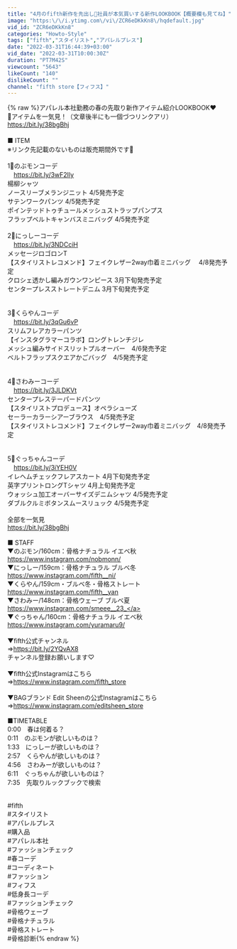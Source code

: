 ```yaml
---
title: "4月のfifth新作を先出し👀社員が本気買いする新作LOOKBOOK【概要欄も見てね】"
image: "https:\/\/i.ytimg.com\/vi\/ZCR6eDKkKn8\/hqdefault.jpg"
vid_id: "ZCR6eDKkKn8"
categories: "Howto-Style"
tags: ["fifth","スタイリスト","アパレルプレス"]
date: "2022-03-31T16:44:39+03:00"
vid_date: "2022-03-31T10:00:30Z"
duration: "PT7M42S"
viewcount: "5643"
likeCount: "140"
dislikeCount: ""
channel: "fifth store【フィフス】"
---
```

{% raw %}アパレル本社勤務の春の先取り新作アイテム紹介LOOKBOOK❤<br />🔻アイテムを一気見！（文章後半にも一個づつリンクアリ）<br /><a rel="nofollow" target="blank" href="https://bit.ly/38bgBhj">https://bit.ly/38bgBhj</a><br /><br />■ ITEM　<br />※リンク先記載のないものは販売期間外です👀<br /><br />1⃣のぶモンコーデ<br />　<a rel="nofollow" target="blank" href="https://bit.ly/3wF2Ily">https://bit.ly/3wF2Ily</a><br />楊柳シャツ<br />ノースリーブメランジニット 4/5発売予定<br />サテンワークパンツ 4/5発売予定<br />ポインテッドトゥチュールメッシュストラップパンプス  <br />フラップベルトキャンバスミニバッグ 4/5発売予定<br /><br />2⃣にっしーコーデ<br />　<a rel="nofollow" target="blank" href="https://bit.ly/3NDCciH">https://bit.ly/3NDCciH</a><br />メッセージロゴロンT<br />【スタイリストレコメンド】フェイクレザー2way巾着ミニバッグ 　4/8発売予定<br />クロシェ透かし編みガウンワンピース 3月下旬発売予定<br />センタープレスストレートデニム 3月下旬発売予定<br />  <br /><br />3⃣くらやんコーデ<br />　<a rel="nofollow" target="blank" href="https://bit.ly/3qGu6vP">https://bit.ly/3qGu6vP</a><br />スリムフレアカラーパンツ<br />【インスタグラマーコラボ】ロングトレンチジレ<br />メッシュ編みサイドスリットプルオーバー　4/6発売予定<br />ベルトフラップスクエアかごバッグ　4/5発売予定<br /><br /><br />4⃣さわみーコーデ<br />　<a rel="nofollow" target="blank" href="https://bit.ly/3JLDKVt">https://bit.ly/3JLDKVt</a><br />センタープレステーパードパンツ<br />【スタイリストプロデュース】オペラシューズ<br />セーラーカラーシアーブラウス　4/5発売予定<br />【スタイリストレコメンド】フェイクレザー2way巾着ミニバッグ　4/8発売予定<br /><br /><br />5⃣ぐっちゃんコーデ<br />　<a rel="nofollow" target="blank" href="https://bit.ly/3iYEH0V">https://bit.ly/3iYEH0V</a><br />イレヘムチェックフレアスカート 4月下旬発売予定<br />英字プリントロングTシャツ 4月上旬発売予定<br />ウォッシュ加工オーバーサイズデニムシャツ 4/5発売予定<br />ダブルクルミボタンスムースリュック 4/5発売予定<br /><br />全部を一気見<br /><a rel="nofollow" target="blank" href="https://bit.ly/38bgBhj">https://bit.ly/38bgBhj</a><br /><br />■ STAFF<br />▼のぶモン/160cm：骨格ナチュラル イエベ秋<br /><a rel="nofollow" target="blank" href="https://www.instagram.com/nobmonn/">https://www.instagram.com/nobmonn/</a><br />▼にっしー/159cm：骨格ナチュラル ブルベ冬<br /><a rel="nofollow" target="blank" href="https://www.instagram.com/fifth__ni/">https://www.instagram.com/fifth__ni/</a><br />▼くらやん/159cm・ブルベ冬・骨格ストレート<br /><a rel="nofollow" target="blank" href="https://www.instagram.com/fifth__yan">https://www.instagram.com/fifth__yan</a><br />▼さわみー/148cm：骨格ウェーブ ブルベ夏<br /><a rel="nofollow" target="blank" href="https://www.instagram.com/smeee__23_">https://www.instagram.com/smeee__23_</a><br />▼ぐっちゃん/160cm：骨格ナチュラル イエベ秋<br /><a rel="nofollow" target="blank" href="https://www.instagram.com/yuramaru9/">https://www.instagram.com/yuramaru9/</a><br /><br />▼fifth公式チャンネル<br />⇒<a rel="nofollow" target="blank" href="https://bit.ly/2YQvAX8​">https://bit.ly/2YQvAX8​</a><br />チャンネル登録お願いします♡<br /><br />▼fifth公式Instagramはこちら<br />⇒<a rel="nofollow" target="blank" href="https://www.instagram.com/fifth_store​">https://www.instagram.com/fifth_store​</a><br /><br />▼BAGブランド Edit Sheenの公式Instagramはこちら<br />⇒<a rel="nofollow" target="blank" href="https://www.instagram.com/editsheen_store">https://www.instagram.com/editsheen_store</a><br /><br />■TIMETABLE<br />0:00　春は何着る？<br />0:11　のぶモンが欲しいものは？<br />1:33　にっしーが欲しいものは？<br />2:57　くらやんが欲しいものは？<br />4:56　さわみーが欲しいものは？<br />6:11　ぐっちゃんが欲しいものは？<br />7:35　先取りルックブックで検索<br /><br /><br />#fifth<br />#スタイリスト<br />#アパレルプレス<br />#購入品<br />#アパレル本社<br />#ファッションチェック<br />#春コーデ<br />#コーディネート​<br />#ファッション​<br />#フィフス​<br />#低身長コーデ<br />#ファッションチェック<br />#骨格ウェーブ<br />#骨格ナチュラル<br />#骨格ストレート<br />#骨格診断{% endraw %}

